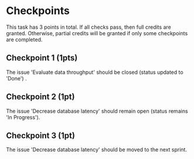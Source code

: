 # Checkpoints

This task has 3 points in total. If all checks pass, then full credits are
granted. Otherwise, partial credits will be granted if only some checkpoints are
completed.

## Checkpoint 1 (1pts)

The issue 'Evaluate data throughput' should be closed (status updated to 'Done')
.
## Checkpoint 2 (1pt)

The issue 'Decrease database latency' should remain open (status remains 'In Progress').

## Checkpoint 3 (1pt)

The issue 'Decrease database latency' should be moved to the next sprint.